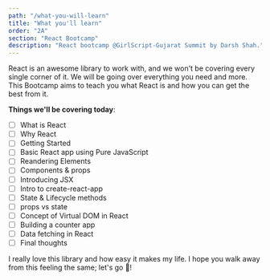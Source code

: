 ```yaml
---
path: "/what-you-will-learn"
title: "What you'll learn"
order: "2A"
section: "React Bootcamp"
description: "React bootcamp @GirlScript-Gujarat Summit by Darsh Shah."
---
```


React is an awesome library to work with, and we won't be covering every single corner of it. We will be going over everything you need and more. This Bootcamp aims to teach you what React is and how you can get the best from it.

**Things we'll be covering today**:

- [ ] What is React
- [ ] Why React
- [ ] Getting Started
- [ ] Basic React app using Pure JavaScript
- [ ] Reandering Elements
- [ ] Components & props
- [ ] Introducing JSX
- [ ] Intro to create-react-app
- [ ] State & Lifecycle methods
- [ ] props vs state
- [ ] Concept of Virtual DOM in React
- [ ] Building a counter app
- [ ] Data fetching in React
- [ ] Final thoughts

I really love this library and how easy it makes my life. I hope you walk away from this feeling the same; let's go 🎉!
